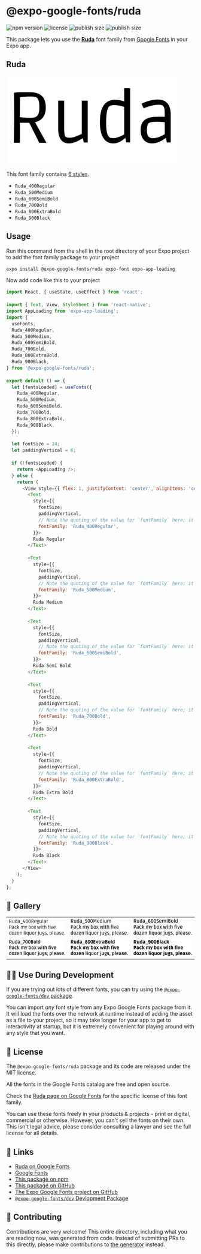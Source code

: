 # @expo-google-fonts/ruda

![npm version](https://flat.badgen.net/npm/v/@expo-google-fonts/ruda)
![license](https://flat.badgen.net/github/license/expo/google-fonts)
![publish size](https://flat.badgen.net/packagephobia/install/@expo-google-fonts/ruda)
![publish size](https://flat.badgen.net/packagephobia/publish/@expo-google-fonts/ruda)

This package lets you use the [**Ruda**](https://fonts.google.com/specimen/Ruda) font family from [Google Fonts](https://fonts.google.com/) in your Expo app.

## Ruda

![Ruda](./font-family.png)

This font family contains [6 styles](#-gallery).

- `Ruda_400Regular`
- `Ruda_500Medium`
- `Ruda_600SemiBold`
- `Ruda_700Bold`
- `Ruda_800ExtraBold`
- `Ruda_900Black`

## Usage

Run this command from the shell in the root directory of your Expo project to add the font family package to your project
```sh
expo install @expo-google-fonts/ruda expo-font expo-app-loading
```

Now add code like this to your project
```js
import React, { useState, useEffect } from 'react';

import { Text, View, StyleSheet } from 'react-native';
import AppLoading from 'expo-app-loading';
import {
  useFonts,
  Ruda_400Regular,
  Ruda_500Medium,
  Ruda_600SemiBold,
  Ruda_700Bold,
  Ruda_800ExtraBold,
  Ruda_900Black,
} from '@expo-google-fonts/ruda';

export default () => {
  let [fontsLoaded] = useFonts({
    Ruda_400Regular,
    Ruda_500Medium,
    Ruda_600SemiBold,
    Ruda_700Bold,
    Ruda_800ExtraBold,
    Ruda_900Black,
  });

  let fontSize = 24;
  let paddingVertical = 6;

  if (!fontsLoaded) {
    return <AppLoading />;
  } else {
    return (
      <View style={{ flex: 1, justifyContent: 'center', alignItems: 'center' }}>
        <Text
          style={{
            fontSize,
            paddingVertical,
            // Note the quoting of the value for `fontFamily` here; it expects a string!
            fontFamily: 'Ruda_400Regular',
          }}>
          Ruda Regular
        </Text>

        <Text
          style={{
            fontSize,
            paddingVertical,
            // Note the quoting of the value for `fontFamily` here; it expects a string!
            fontFamily: 'Ruda_500Medium',
          }}>
          Ruda Medium
        </Text>

        <Text
          style={{
            fontSize,
            paddingVertical,
            // Note the quoting of the value for `fontFamily` here; it expects a string!
            fontFamily: 'Ruda_600SemiBold',
          }}>
          Ruda Semi Bold
        </Text>

        <Text
          style={{
            fontSize,
            paddingVertical,
            // Note the quoting of the value for `fontFamily` here; it expects a string!
            fontFamily: 'Ruda_700Bold',
          }}>
          Ruda Bold
        </Text>

        <Text
          style={{
            fontSize,
            paddingVertical,
            // Note the quoting of the value for `fontFamily` here; it expects a string!
            fontFamily: 'Ruda_800ExtraBold',
          }}>
          Ruda Extra Bold
        </Text>

        <Text
          style={{
            fontSize,
            paddingVertical,
            // Note the quoting of the value for `fontFamily` here; it expects a string!
            fontFamily: 'Ruda_900Black',
          }}>
          Ruda Black
        </Text>
      </View>
    );
  }
};

```

## 🔡 Gallery


||||
|-|-|-|
|![Ruda_400Regular](./Ruda_400Regular.ttf.png)|![Ruda_500Medium](./Ruda_500Medium.ttf.png)|![Ruda_600SemiBold](./Ruda_600SemiBold.ttf.png)||
|![Ruda_700Bold](./Ruda_700Bold.ttf.png)|![Ruda_800ExtraBold](./Ruda_800ExtraBold.ttf.png)|![Ruda_900Black](./Ruda_900Black.ttf.png)||


## 👩‍💻 Use During Development

If you are trying out lots of different fonts, you can try using the [`@expo-google-fonts/dev` package](https://github.com/expo/google-fonts/tree/master/font-packages/dev#readme).

You can import *any* font style from any Expo Google Fonts package from it. It will load the fonts
over the network at runtime instead of adding the asset as a file to your project, so it may take longer
for your app to get to interactivity at startup, but it is extremely convenient
for playing around with any style that you want.

## 📖 License

The `@expo-google-fonts/ruda` package and its code are released under the MIT license.

All the fonts in the Google Fonts catalog are free and open source.

Check the [Ruda page on Google Fonts](https://fonts.google.com/specimen/Ruda) for the specific license of this font family.

You can use these fonts freely in your products & projects - print or digital, commercial or otherwise. However, you can't sell the fonts on their own. This isn't legal advice, please consider consulting a lawyer and see the full license for all details.

## 🔗 Links

- [Ruda on Google Fonts](https://fonts.google.com/specimen/Ruda)
- [Google Fonts](https://fonts.google.com/)
- [This package on npm](https://www.npmjs.com/package/@expo-google-fonts/ruda)
- [This package on GitHub](https://github.com/expo/google-fonts/tree/master/font-packages/ruda)
- [The Expo Google Fonts project on GitHub](https://github.com/expo/google-fonts)
- [`@expo-google-fonts/dev` Devlopment Package](https://github.com/expo/google-fonts/tree/master/font-packages/dev)

## 🤝 Contributing

Contributions are very welcome! This entire directory, including what you are reading now, was generated from code. Instead of submitting PRs to this directly, please make contributions to [the generator](https://github.com/expo/google-fonts/tree/master/packages/generator) instead.
